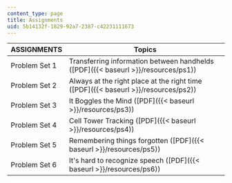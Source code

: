 ```yaml
---
content_type: page
title: Assignments
uid: 5b14132f-1829-92a7-2387-c42231111673
---
```


| ASSIGNMENTS | Topics |
| --- | --- |
| Problem Set 1 | Transferring information between handhelds ([PDF]({{< baseurl >}}/resources/ps1)) |
| Problem Set 2 | Always at the right place at the right time ([PDF]({{< baseurl >}}/resources/ps2)) |
| Problem Set 3 | It Boggles the Mind ([PDF]({{< baseurl >}}/resources/ps3)) |
| Problem Set 4 | Cell Tower Tracking ([PDF]({{< baseurl >}}/resources/ps4)) |
| Problem Set 5 | Remembering things forgotten ([PDF]({{< baseurl >}}/resources/ps5)) |
| Problem Set 6 | It's hard to recognize speech ([PDF]({{< baseurl >}}/resources/ps6))